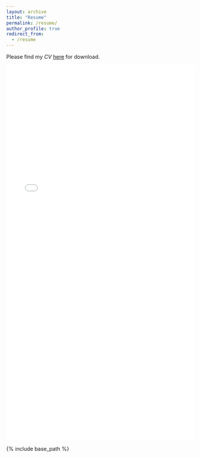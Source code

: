 ```yaml
---
layout: archive
title: "Resume"
permalink: /resume/
author_profile: true
redirect_from:
  - /resume
---
```


Please find my _CV_ [here](/files/Scout_Hernandez_CV.pdf) for download.

<iframe src="/files/Scout_Hernandez_CV.pdf" width="100%" height="1000" frameborder="no" border="0" marginwidth="0" marginheight="0"></iframe>



{% include base_path %}

<!---
Education
======

Work experience
======

  
Skills
======


Publications
======
  <ul>{% for post in site.publications %}
    {% include archive-single-cv.html %}
  {% endfor %}</ul>

Talks
======
  <ul>{% for post in site.talks %}
    {% include archive-single-talk-cv.html %}
  {% endfor %}</ul>

Teaching
======
  <ul>{% for post in site.teaching %}
    {% include archive-single-cv.html %}
  {% endfor %}</ul>
  
--->  
